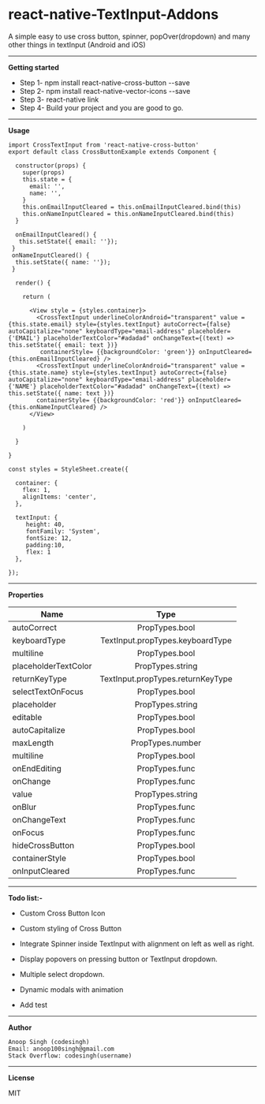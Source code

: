 # react-native-TextInput-Addons
A simple easy to use cross button, spinner, popOver(dropdown) and many other things in textInput (Android and iOS) 

----------

**Getting started**

 - Step 1-
           npm install react-native-cross-button --save
 - Step 2-
        npm install react-native-vector-icons --save
 - Step 3-
        react-native link
 - Step 4-
       Build your project and you are good to go.
       
----------       

**Usage**

    import CrossTextInput from 'react-native-cross-button'
    export default class CrossButtonExample extends Component {
      
      constructor(props) {
        super(props)
        this.state = {
          email: '',
          name: '',
        }  
        this.onEmailInputCleared = this.onEmailInputCleared.bind(this)
        this.onNameInputCleared = this.onNameInputCleared.bind(this)
      }
      
      onEmailInputCleared() {
       this.setState({ email: ''});
     }
     onNameInputCleared() {
      this.setState({ name: ''});
     }
      
      render() {
      
        return (
          
          <View style = {styles.container}>
            <CrossTextInput underlineColorAndroid="transparent" value = {this.state.email} style={styles.textInput} autoCorrect={false} autoCapitalize="none" keyboardType="email-address" placeholder={'EMAIL'} placeholderTextColor="#adadad" onChangeText={(text) => this.setState({ email: text })}
             containerStyle= {{backgroundColor: 'green'}} onInputCleared={this.onEmailInputCleared} />
            <CrossTextInput underlineColorAndroid="transparent" value = {this.state.name} style={styles.textInput} autoCorrect={false} autoCapitalize="none" keyboardType="email-address" placeholder={'NAME'} placeholderTextColor="#adadad" onChangeText={(text) => this.setState({ name: text })}
            containerStyle= {{backgroundColor: 'red'}} onInputCleared={this.onNameInputCleared} />
          </View>
          
        )    
        
      }
      
    }
    
    const styles = StyleSheet.create({
      
      container: {
        flex: 1,
        alignItems: 'center',
      },
      
      textInput: {
         height: 40,
         fontFamily: 'System',
         fontSize: 12,
         padding:10,
         flex: 1
      },
      
    });

----------

**Properties**

|  Name         | Type          |
| ------------- |:-------------:| 
| autoCorrect   | PropTypes.bool|
| keyboardType      | TextInput.propTypes.keyboardType |      
| multiline | PropTypes.bool |  
| placeholderTextColor |	PropTypes.string |
| returnKeyType	| TextInput.propTypes.returnKeyType |
| selectTextOnFocus | PropTypes.bool | 
| placeholder	| PropTypes.string |
| editable |	PropTypes.bool |
| autoCapitalize | PropTypes.bool |
| maxLength | PropTypes.number |
| multiline | PropTypes.bool |
| onEndEditing | PropTypes.func |
| onChange | PropTypes.func |
| value | PropTypes.string |    
| onBlur | PropTypes.func |
|  onChangeText |	PropTypes.func |
|   onFocus | PropTypes.func |
| hideCrossButton | PropTypes.bool |
| containerStyle | PropTypes.bool |
| onInputCleared | PropTypes.func | 


----------

**Todo list:-** 

 -  Custom Cross Button Icon    
    
 -  Custom styling of Cross Button

 -  Integrate Spinner inside TextInput with alignment on left as well as right.

 -  Display popovers on pressing button or TextInput dropdown.

 -  Multiple select dropdown.

 -  Dynamic modals with animation

 -  Add test   
 
 ----------

**Author**

    Anoop Singh (codesingh)
    Email: anoop100singh@gmail.com
    Stack Overflow: codesingh(username)
    
----------    

**License**
    
MIT


